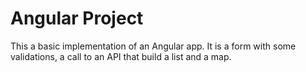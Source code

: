 # Angular Project
This a basic implementation of an Angular app. It is a form with some validations, a call to an API that build a list and a map.  
